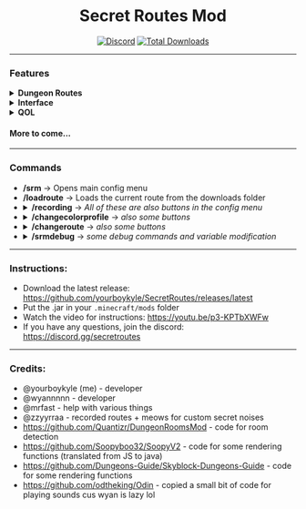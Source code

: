 <h1 align="center">
  Secret Routes Mod
</h1>

<div align="center">

[![Discord](https://img.shields.io/discord/1111306530357256262?label=discord&color=9089DA&logo=discord&style=for-the-badge)](https://discord.gg/secretroutes)
[![Total Downloads](https://img.shields.io/github/downloads/yourboykyle/SecretRoutes/total?label=downloads&color=208a19&logo=github&style=for-the-badge)](https://github.com/yourboykyle/SecretRoutes/releases)
</div>

---
### Features
<details>
    <summary><strong>Dungeon Routes</strong></summary>
    <ul>
        <li>Some of the best routes on the internet for secrets </li>
        <li>Tracking line made by particles or OpenGL Render lines </li>
        <li>AOTV waypoints </li>
        <li>Interact waypoints</li>
        <li>Superboom waypoints</li>
        <li>Stonk waypoints</li>
        <li>Ender pearl waypoints/ Pearl launch angle lines </li>
        <li>Render entire route (instead of just one secret at a time)</li>
        <li>Render all secrets (Renders all secrets and levers in the room) </li>
        <li> 
            <details>
                <summary><strong>Custom Routes</strong></summary>
                <ul>
                    <li>Record your own custom routes mostly automatically</li>
                    <li>Easy HUD display for some recording information</li>
                    <li>Easily import routes created by others</li>
                </ul>
            </details>
        </li>
        <li>
            <details>
                <summary><strong>Customizable</strong></summary>
                <ul>
                    <li>Recolor every single OpenGL rendering item</li>
                    <li>Toggle on/off all waypoint types individually</li>
                    <li>Recolor all text boxes to any of Minecraft's 16 colors</li>
                    <li>Change between particle lines, OpenGL rendered line, or no lines</li>
                    <li>Save and load different color profiles</li>
                    <li>Import profiles from others easily</li>
                </ul>
            </details>
        </li>
    </ul>
</details>

<details>
    <summary><strong>Interface</strong></summary>
    <ul>
        <li>Configurable with a beautifully organised OneConfig interface to easily find all features</li>
    </ul>
</details>

<details>
    <summary><strong>QOL</strong></summary>
    <ul>
        <li>Auto inform new updates (Toggle on by default)</li>
        <li>Auto download new updates (Toggled off by default)</li>
    </ul>
</details>
<!---
<details>
    <summary><strong>Messages</strong></summary>
    <ul>
        <details>
            <summary>Boss message hider</summary>
            <ul>
                <li>Individually control which boss' messages to hide and show</li>
                <li><Strong>Does not impact other mods that use boss messages for timing</Strong></li>
            </ul>
        </details>
         <details>
            <summary>Blood spawned notification</summary>
            <ul>
                <li>Customizable message to display when all blood mobs have spawned</li>
                <li>Custom color</li>
                <li>Custom duration</li>
                <li>Custom position</li>
                <li>Custom text</li>
            </ul>
        </details>
    </ul>
</details>
--->

#### More to come...

---
### Commands
<ul>
    <li><strong>/srm</strong> -> Opens main config menu</li>
    <li><strong>/loadroute</strong> -> Loads the current route from the downloads folder</li>
    <li>
        <details>
        <summary><strong>/recording</strong> -> <em>All of these are also buttons in the config menu</em></summary>
        <ul>
            <li><strong>start</strong> -> Starts route recording process</li>
            <li><strong>stop</strong> -> Stops route recording process</li>
            <li><strong>export</strong> -> Exports the recorded routes to the routes.json file in your downloads</li>
            <li><strong>getroom</strong> -> Sends a chat message with information about the current room</li>
            <li><strong>setbat</strong> -> Sets a bat in the current secret route</li>
            <li><strong>setexit</strong> -> Sets an exit waypoint in the route, and stops recording</li>
            <li><strong>import</strong> -> Imports routes from the downloads route folder into memory</li>
        </ul>
        </details>
    </li>
    <li>
        <details>
            <summary><strong>/changecolorprofile</strong> -> <em>also some buttons</em></summary>
            <ul>
                <li><strong>list</strong> -> Lists all files in the ColorProfiles directory</li>
                <li><strong>load</strong> -> Loads a color profile with the name of the following argument (loads default if no argument specified)</li>
                <li><strong>save</strong> -> Saves the currently selected options to a file with the name specified</li>
            </ul>
        </details>
    </li>
    <li>
        <details>
            <summary><strong>/changeroute</strong> -> <em>also some buttons</em></summary>
            <ul>
                <li><strong>list</strong> -> Lists all files in the Routes directory</li>
                <li><strong>load</strong> -> Loads a color profile with the name of the following argument (loads default if no argument specified)</li>
            </ul>
        </details>
    </li>
    <li>
        <details>
            <summary><strong>/srmdebug</strong> -> <em>some debug commands and variable modification</em></summary>
            <ul>
                <li><strong>lever</strong> -> Sends some info about the rendered locked chest lever</li>
                <li><strong>pos</strong> -> Send info about current player position</li>
                <li><strong>bloodtime</strong> -> display blood ready message for that many milis</li>
                <li><strong>var</strong> -> print the current value of a variable, or change it to the value of the next argument</li>
            </ul>
        </details> 
    </li>
</ul>

---
### Instructions:
- Download the latest release: https://github.com/yourboykyle/SecretRoutes/releases/latest
- Put the .jar in your `.minecraft/mods` folder
- Watch the video for instructions: https://youtu.be/p3-KPTbXWFw
- If you have any questions, join the discord: https://discord.gg/secretroutes
---
### Credits:
- @yourboykyle (me) - developer
- @wyannnnn - developer
- @mrfast - help with various things
- @zzyyrraa - recorded routes + meows for custom secret noises
- https://github.com/Quantizr/DungeonRoomsMod - code for room detection
- https://github.com/Soopyboo32/SoopyV2 - code for some rendering functions (translated from JS to java)
- https://github.com/Dungeons-Guide/Skyblock-Dungeons-Guide - code for some rendering functions
- https://github.com/odtheking/Odin - copied a small bit of code for playing sounds cus wyan is lazy lol
